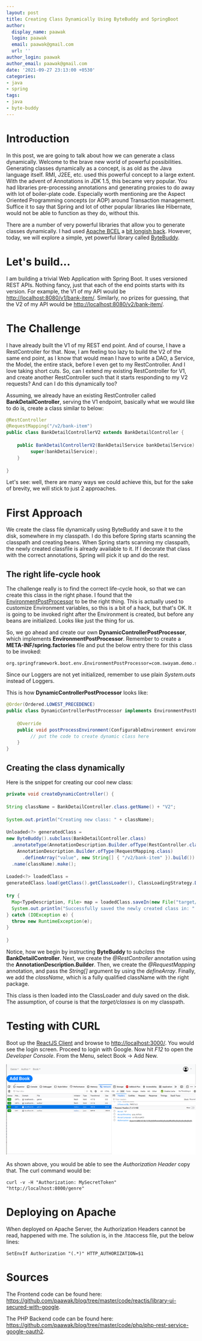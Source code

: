 ```yaml
---
layout: post
title: Creating Class Dynamically Using ByteBuddy and SpringBoot
author:
  display_name: paawak
  login: paawak
  email: paawak@gmail.com
  url: ''
author_login: paawak
author_email: paawak@gmail.com
date: '2021-09-27 23:13:00 +0530'
categories:
- java
- spring
tags:
- java
- byte-buddy
---
```

# Introduction
In this post, we are going to talk about how we can generate a class dynamically. Welcome to the brave new world of powerful possibilities. Generating classes dynamically as a concept, is as old as the Java language itself. RMI, J2EE, etc. used this powerful concept to a large extent. With the advent of Annotations in JDK 1.5, this became very popular. You had libraries pre-processing annotations and generating proxies to do away with lot of boiler-plate code. Especially worth mentioning are the Aspect Oriented Programming concepts (or AOP) around Transaction management. Suffice it to say that Spring and lot of other popular libraries like Hibernate, would not be able to function as they do, without this.

There are a number of very powerful libraries that allow you to generate classes dynamically. I had used [Apache BCEL](https://commons.apache.org/proper/commons-bcel/) a [bit longish back](https://palashray.com/your-cup-of-byte-code-re-engineering-bcel-style/). However, today, we will explore a simple, yet powerful library called [ByteBuddy](https://bytebuddy.net/#/).

# Let's build...
I am building a trivial Web Application with Spring Boot. It uses versioned REST APIs. Nothing fancy, just that each of the end points starts with its version. For example, the V1 of my API would be <http://localhost:8080/v1/bank-item/>. Similarly, no prizes for guessing, that the V2 of my API would be <http://localhost:8080/v2/bank-item/>.

# The Challenge
I have already built the V1 of my REST end point. And of course, I have a RestController for that. Now, I am feeling too lazy to build the V2 of the same end point, as I know that would mean I have to write a DAO, a Service, the Model, the entire stack, before I even get to my RestController. And I love taking short cuts. So, can I extend my existing RestController for V1, and create another RestController such that it starts responding to my V2 requests? And can I do this dynamically too?

Assuming, we already have an existing RestController called __BankDetailController__, serving the V1 endpoint, basically what we would like to do is, create a class similar to below:

```java
@RestController
@RequestMapping("/v2/bank-item")
public class BankDetailControllerV2 extends BankDetailController {

    public BankDetailControllerV2(BankDetailService bankDetailService) {
	     super(bankDetailService);
    }

}
```

Let's see: well, there are many ways we could achieve this, but for the sake of brevity, we will stick to just 2 approaches.

# First Approach
We create the class file dynamically using ByteBuddy and save it to the disk, somewhere in my classpath. I do this before Spring starts scanning the classpath and creating beans. When Spring starts scanning my classpath, the newly created classfile is already available to it. If I decorate that class with the correct annotations, Spring will pick it up and do the rest.

## The right life-cycle hook
The challenge really is to find the correct life-cycle hook, so that we can create this class in the right phase. I found that the [EnvironmentPostProcessor](https://docs.spring.io/spring-boot/docs/current/api/org/springframework/boot/env/EnvironmentPostProcessor.html) to be the right thing. This is actually used to customize Environment variables, so this is a bit of a hack, but that's OK. It is going to be invoked right after the Environment is created, but before any beans are initialized. Looks like just the thing for us.

So, we go ahead and create our own __DynamicControllerPostProcessor__, which implements __EnvironmentPostProcessor__. Remember to create a __META-INF/spring.factories__ file and put the below entry there for this class to be invoked:

```property
org.springframework.boot.env.EnvironmentPostProcessor=com.swayam.demo.springbootdemo.dynamicclassesbytebuddy.config.DynamicControllerPostProcessor
```

Since our Loggers are not yet initialized, remember to use plain *System.outs* instead of Loggers.

This is how __DynamicControllerPostProcessor__ looks like:

```java
@Order(Ordered.LOWEST_PRECEDENCE)
public class DynamicControllerPostProcessor implements EnvironmentPostProcessor {

    @Override
    public void postProcessEnvironment(ConfigurableEnvironment environment, SpringApplication application) {
	     // put the code to create dynamic class here
    }
}    
```

## Creating the class dynamically
Here is the snippet for creating our cool new class:

```java
private void createDynamicController() {

String className = BankDetailController.class.getName() + "V2";

System.out.println("Creating new class: " + className);

Unloaded<?> generatedClass =
new ByteBuddy().subclass(BankDetailController.class)
  .annotateType(AnnotationDescription.Builder.ofType(RestController.class).build(),
    AnnotationDescription.Builder.ofType(RequestMapping.class)
      .defineArray("value", new String[] { "/v2/bank-item" }).build())
  .name(className).make();

Loaded<?> loadedClass =
generatedClass.load(getClass().getClassLoader(), ClassLoadingStrategy.Default.INJECTION);

try {
  Map<TypeDescription, File> map = loadedClass.saveIn(new File("target/classes"));
  System.out.println("Successfully saved the newly created class in: " + map);
} catch (IOException e) {
  throw new RuntimeException(e);
}

}
```

Notice, how we begin by instructing __ByteBuddy__ to *subclass* the __BankDetailController__. Next, we create the *@RestController* annotation using the __AnnotationDescription.Builder__. Then, we create the *@RequestMapping* annotation, and pass the *String[]* argument by using the *defineArray*. Finally, we add the *className*, which is a fully qualified className with the right package.

This class is then loaded into the ClassLoader and duly saved on the disk. The assumption, of course is that the *target/classes* is on my classpath.

# Testing with CURL
Boot up the [ReactJS Client](https://github.com/paawak/blog/tree/master/code/reactjs/library-ui-secured-with-google) and browse to <http://localhost:3000/>. You would see the login screen. Proceed to login with Google. Now hit *F12* to open the *Developer Console*. From the Menu, select Book -> Add New.

![Google login screen](../assets/2021/01/obtaining-google-access-token.png)

As shown above, you would be able to see the *Authorization Header* copy that. The curl command would be:

    curl -v -H "Authorization: MySecretToken" "http://localhost:8000/genre"

# Deploying on Apache

When deployed on Apache Server, the Authorization Headers cannot be read, happened with me. The solution is, in the .htaccess file, put the below lines:

    SetEnvIf Authorization "(.*)" HTTP_AUTHORIZATION=$1

# Sources
The Frontend code can be found here: <https://github.com/paawak/blog/tree/master/code/reactjs/library-ui-secured-with-google>.

The PHP Backend code can be found here: <https://github.com/paawak/blog/tree/master/code/php/php-rest-service-google-oauth2>.
